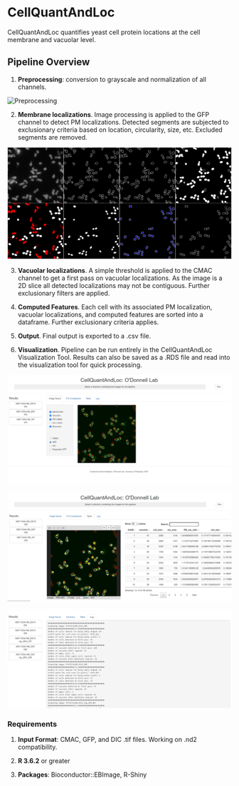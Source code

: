 # CellQuantAndLoc
CellQuantAndLoc quantifies yeast cell protein locations at the cell membrane and vacuolar level.  

## Pipeline Overview

1.  **Preprocessing**:  conversion to grayscale and normalization of all channels.

![Preprocessing](/images/1-Orig-Grayscale-Normalized.png)


2.  **Membrane localizations**.  Image processing is applied to the GFP channel to detect PM localizations.  Detected segments are subjected to exclusionary criteria based on location, circularity, size, etc.  Excluded segments are removed.


![PM localizations](/images/2-Membranes-Removed-Inner-Membrane.png)


3.  **Vacuolar localizations**.  A simple threshold is applied to the CMAC channel to get a first pass on vacuolar localizations.  As the image is a 2D slice all detected localizations may not be contiguous.  Further exclusionary filters are applied.

4.  **Computed Features**. Each cell with its associated PM localization, vacuolar localizations, and computed features are sorted into a dataframe.  Further exclusionary criteria applies.

5.  **Output**.  Final output is exported to a .csv file.

6.  **Visualization**.  Pipeline can be run entirely in the CellQuantAndLoc Visualization Tool.  Results can also be saved as a .RDS file and read into the visualization tool for quick processing.



![Summarized Result](/images/output1.png)

![Table](/images/table.png)

![Output log](/images/output-log.png)


### Requirements
1.  **Input Format**: CMAC, GFP, and DIC .tif files. Working on .nd2 compatibility.

2.  **R 3.6.2** or greater

3.  **Packages**: Bioconductor::EBImage, R-Shiny
